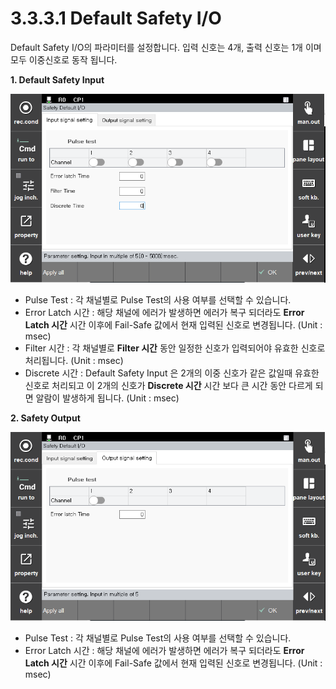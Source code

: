 ﻿# 3.3.3.1 Default Safety I/O

Default Safety I/O의 파라미터를 설정합니다.
입력 신호는 4개, 출력 신호는 1개 이며 모두 이중신호로 동작 됩니다.

**1. Default Safety Input**

![Default Input Image](../../../_assets/safetyio_profisafe/default_in.PNG)

 - Pulse Test : 각 채널별로 Pulse Test의 사용 여부를 선택할 수 있습니다.
 - Error Latch 시간 : 해당 채널에 에러가 발생하면 에러가 복구 되더라도 **Error Latch 시간** 시간 이후에 Fail-Safe 값에서 현재 입력된 신호로 변경됩니다. (Unit : msec)
 - Filter 시간 : 각 채널별로 **Filter 시간** 동안 일정한 신호가 입력되어야 유효한 신호로 처리됩니다. (Unit : msec)
 - Discrete 시간 :  Default Safety Input 은 2개의 이중 신호가  같은 값일때 유효한 신호로 처리되고 이 2개의 신호가 **Discrete 시간** 시간 보다 큰 시간 동안 다르게 되면 알람이 발생하게 됩니다. (Unit : msec)
 
**2. Safety Output**

![Default Output Image](../../../_assets/safetyio_profisafe/default_out.PNG)

 - Pulse Test : 각 채널별로 Pulse Test의 사용 여부를 선택할 수 있습니다.
 - Error Latch 시간 : 해당 채널에 에러가 발생하면 에러가 복구 되더라도 **Error Latch 시간** 시간 이후에 Fail-Safe 값에서 현재 입력된 신호로 변경됩니다. (Unit : msec)


